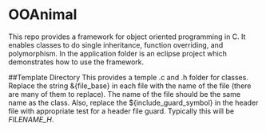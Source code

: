 OOAnimal
========

This repo provides a framework for object oriented programming in C. It enables classes to do single inheritance, function overriding, and polymorphism. In the application folder is an eclipse project which demonstrates how to use the framework. 

##Template Directory
This provides a temple .c and .h folder for classes. Replace the string &{file_base} in each file with the name of the file (there are many of them to replace). The name of the file should be the same name as the class. Also, replace the ${include_guard_symbol} in the header file with appropriate test for a header file guard. Typically this will be _FILENAME_H_.

